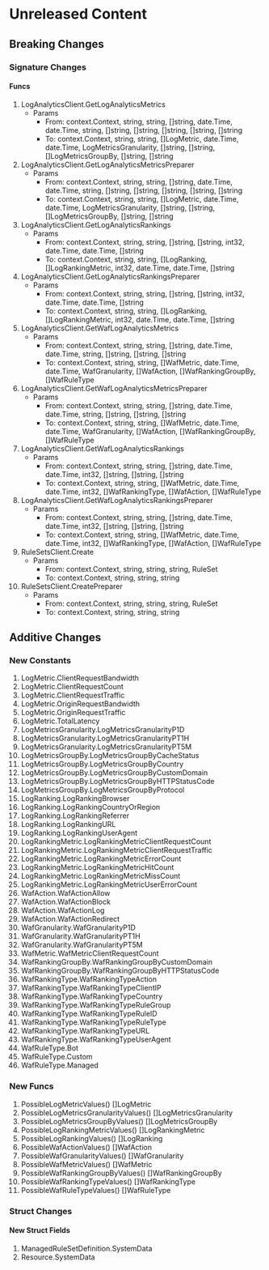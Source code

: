 # Unreleased Content

## Breaking Changes

### Signature Changes

#### Funcs

1. LogAnalyticsClient.GetLogAnalyticsMetrics
	- Params
		- From: context.Context, string, string, []string, date.Time, date.Time, string, []string, []string, []string, []string, []string
		- To: context.Context, string, string, []LogMetric, date.Time, date.Time, LogMetricsGranularity, []string, []string, []LogMetricsGroupBy, []string, []string
1. LogAnalyticsClient.GetLogAnalyticsMetricsPreparer
	- Params
		- From: context.Context, string, string, []string, date.Time, date.Time, string, []string, []string, []string, []string, []string
		- To: context.Context, string, string, []LogMetric, date.Time, date.Time, LogMetricsGranularity, []string, []string, []LogMetricsGroupBy, []string, []string
1. LogAnalyticsClient.GetLogAnalyticsRankings
	- Params
		- From: context.Context, string, string, []string, []string, int32, date.Time, date.Time, []string
		- To: context.Context, string, string, []LogRanking, []LogRankingMetric, int32, date.Time, date.Time, []string
1. LogAnalyticsClient.GetLogAnalyticsRankingsPreparer
	- Params
		- From: context.Context, string, string, []string, []string, int32, date.Time, date.Time, []string
		- To: context.Context, string, string, []LogRanking, []LogRankingMetric, int32, date.Time, date.Time, []string
1. LogAnalyticsClient.GetWafLogAnalyticsMetrics
	- Params
		- From: context.Context, string, string, []string, date.Time, date.Time, string, []string, []string, []string
		- To: context.Context, string, string, []WafMetric, date.Time, date.Time, WafGranularity, []WafAction, []WafRankingGroupBy, []WafRuleType
1. LogAnalyticsClient.GetWafLogAnalyticsMetricsPreparer
	- Params
		- From: context.Context, string, string, []string, date.Time, date.Time, string, []string, []string, []string
		- To: context.Context, string, string, []WafMetric, date.Time, date.Time, WafGranularity, []WafAction, []WafRankingGroupBy, []WafRuleType
1. LogAnalyticsClient.GetWafLogAnalyticsRankings
	- Params
		- From: context.Context, string, string, []string, date.Time, date.Time, int32, []string, []string, []string
		- To: context.Context, string, string, []WafMetric, date.Time, date.Time, int32, []WafRankingType, []WafAction, []WafRuleType
1. LogAnalyticsClient.GetWafLogAnalyticsRankingsPreparer
	- Params
		- From: context.Context, string, string, []string, date.Time, date.Time, int32, []string, []string, []string
		- To: context.Context, string, string, []WafMetric, date.Time, date.Time, int32, []WafRankingType, []WafAction, []WafRuleType
1. RuleSetsClient.Create
	- Params
		- From: context.Context, string, string, string, RuleSet
		- To: context.Context, string, string, string
1. RuleSetsClient.CreatePreparer
	- Params
		- From: context.Context, string, string, string, RuleSet
		- To: context.Context, string, string, string

## Additive Changes

### New Constants

1. LogMetric.ClientRequestBandwidth
1. LogMetric.ClientRequestCount
1. LogMetric.ClientRequestTraffic
1. LogMetric.OriginRequestBandwidth
1. LogMetric.OriginRequestTraffic
1. LogMetric.TotalLatency
1. LogMetricsGranularity.LogMetricsGranularityP1D
1. LogMetricsGranularity.LogMetricsGranularityPT1H
1. LogMetricsGranularity.LogMetricsGranularityPT5M
1. LogMetricsGroupBy.LogMetricsGroupByCacheStatus
1. LogMetricsGroupBy.LogMetricsGroupByCountry
1. LogMetricsGroupBy.LogMetricsGroupByCustomDomain
1. LogMetricsGroupBy.LogMetricsGroupByHTTPStatusCode
1. LogMetricsGroupBy.LogMetricsGroupByProtocol
1. LogRanking.LogRankingBrowser
1. LogRanking.LogRankingCountryOrRegion
1. LogRanking.LogRankingReferrer
1. LogRanking.LogRankingURL
1. LogRanking.LogRankingUserAgent
1. LogRankingMetric.LogRankingMetricClientRequestCount
1. LogRankingMetric.LogRankingMetricClientRequestTraffic
1. LogRankingMetric.LogRankingMetricErrorCount
1. LogRankingMetric.LogRankingMetricHitCount
1. LogRankingMetric.LogRankingMetricMissCount
1. LogRankingMetric.LogRankingMetricUserErrorCount
1. WafAction.WafActionAllow
1. WafAction.WafActionBlock
1. WafAction.WafActionLog
1. WafAction.WafActionRedirect
1. WafGranularity.WafGranularityP1D
1. WafGranularity.WafGranularityPT1H
1. WafGranularity.WafGranularityPT5M
1. WafMetric.WafMetricClientRequestCount
1. WafRankingGroupBy.WafRankingGroupByCustomDomain
1. WafRankingGroupBy.WafRankingGroupByHTTPStatusCode
1. WafRankingType.WafRankingTypeAction
1. WafRankingType.WafRankingTypeClientIP
1. WafRankingType.WafRankingTypeCountry
1. WafRankingType.WafRankingTypeRuleGroup
1. WafRankingType.WafRankingTypeRuleID
1. WafRankingType.WafRankingTypeRuleType
1. WafRankingType.WafRankingTypeURL
1. WafRankingType.WafRankingTypeUserAgent
1. WafRuleType.Bot
1. WafRuleType.Custom
1. WafRuleType.Managed

### New Funcs

1. PossibleLogMetricValues() []LogMetric
1. PossibleLogMetricsGranularityValues() []LogMetricsGranularity
1. PossibleLogMetricsGroupByValues() []LogMetricsGroupBy
1. PossibleLogRankingMetricValues() []LogRankingMetric
1. PossibleLogRankingValues() []LogRanking
1. PossibleWafActionValues() []WafAction
1. PossibleWafGranularityValues() []WafGranularity
1. PossibleWafMetricValues() []WafMetric
1. PossibleWafRankingGroupByValues() []WafRankingGroupBy
1. PossibleWafRankingTypeValues() []WafRankingType
1. PossibleWafRuleTypeValues() []WafRuleType

### Struct Changes

#### New Struct Fields

1. ManagedRuleSetDefinition.SystemData
1. Resource.SystemData
